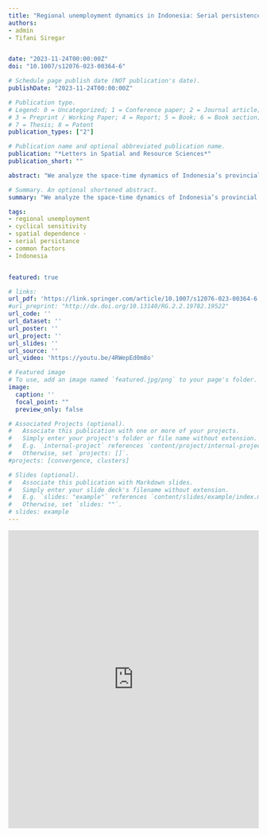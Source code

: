 ```yaml
---
title: "Regional unemployment dynamics in Indonesia: Serial persistence, spatial dependence, and common factors"
authors:
- admin
- Tifani Siregar


date: "2023-11-24T00:00:00Z"
doi: "10.1007/s12076-023-00364-6"

# Schedule page publish date (NOT publication's date).
publishDate: "2023-11-24T00:00:00Z"

# Publication type.
# Legend: 0 = Uncategorized; 1 = Conference paper; 2 = Journal article;
# 3 = Preprint / Working Paper; 4 = Report; 5 = Book; 6 = Book section;
# 7 = Thesis; 8 = Patent
publication_types: ["2"]

# Publication name and optional abbreviated publication name.
publication: "*Letters in Spatial and Resource Sciences*"
publication_short: ""

abstract: "We analyze the space-time dynamics of Indonesia’s provincial unemployment by simultaneously accounting for their serial persistence, spatial dependence, and common factors. The results show that unemployment rates vary widely across provinces, but have similar patterns over time, indicating the presence of common latent factors. Using the average national unemployment rate as a proxy for common factors, the results indicate that the space-time dynamics of provincial unemployment are characterized by both significant serial persistence and spatial dependence. The results also quantify which regions are most sensitive to national unemployment shocks, providing a deeper understanding of regional unemployment heterogeneity."

# Summary. An optional shortened abstract.
summary: "We analyze the space-time dynamics of Indonesia’s provincial unemployment by simultaneously accounting for their serial persistence, spatial dependence, and common factors."

tags:
- regional unemployment
- cyclical sensitivity
- spatial dependence ·
- serial persistance
- common factors
- Indonesia


featured: true

# links:
url_pdf: 'https://link.springer.com/article/10.1007/s12076-023-00364-6'
#url_preprint: "http://dx.doi.org/10.13140/RG.2.2.19782.19522"
url_code: ''
url_dataset: ''
url_poster: ''
url_project: ''
url_slides: ''
url_source: ''
url_video: 'https://youtu.be/4RWepEd0m8o'

# Featured image
# To use, add an image named `featured.jpg/png` to your page's folder.
image:
  caption: ''
  focal_point: ""
  preview_only: false

# Associated Projects (optional).
#   Associate this publication with one or more of your projects.
#   Simply enter your project's folder or file name without extension.
#   E.g. `internal-project` references `content/project/internal-project/index.md`.
#   Otherwise, set `projects: []`.
#projects: [convergence, clusters]

# Slides (optional).
#   Associate this publication with Markdown slides.
#   Simply enter your slide deck's filename without extension.
#   E.g. `slides: "example"` references `content/slides/example/index.md`.
#   Otherwise, set `slides: ""`.
# slides: example
---
```


<iframe width="100%" height="600" src="https://www.youtube.com/embed/4RWepEd0m8o?si=ZU0SEWF_QggteQqs" title="YouTube video player" frameborder="0" allow="accelerometer; autoplay; clipboard-write; encrypted-media; gyroscope; picture-in-picture; web-share" allowfullscreen></iframe>


